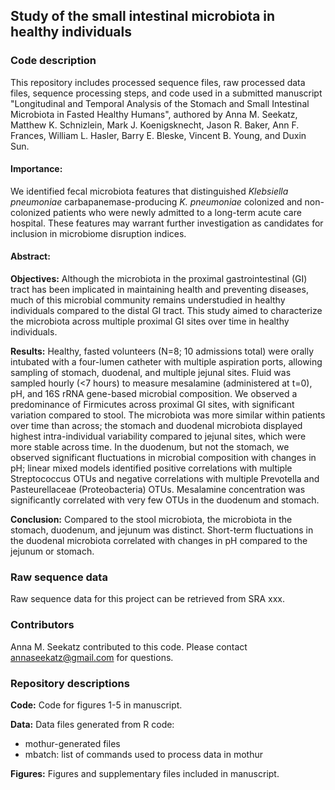 ## Study of the small intestinal microbiota in healthy individuals

### Code description

This repository includes processed sequence files, raw processed data files, sequence processing steps, and code used in a submitted manuscript "Longitudinal and Temporal Analysis of the Stomach and Small Intestinal Microbiota in Fasted Healthy Humans", authored by Anna M. Seekatz, Matthew K. Schnizlein, Mark J. Koenigsknecht, Jason R. Baker, Ann F. Frances, William L. Hasler, Barry E. Bleske, Vincent B. Young, and Duxin Sun.

#### Importance:
We identified fecal microbiota features that distinguished *Klebsiella pneumoniae* carbapanemase-producing *K. pneumoniae* colonized and non-colonized patients who were newly admitted to a long-term acute care hospital. These features may warrant further investigation as candidates for inclusion in microbiome disruption indices.

#### Abstract:

**Objectives:** Although the microbiota in the proximal gastrointestinal (GI) tract has been implicated in maintaining health and preventing diseases, much of this microbial community remains understudied in healthy individuals compared to the distal GI tract. This study aimed to characterize the microbiota across multiple proximal GI sites over time in healthy individuals. 

**Results:** Healthy, fasted volunteers (N=8; 10 admissions total) were orally intubated with a four-lumen catheter with multiple aspiration ports, allowing sampling of stomach, duodenal, and multiple jejunal sites. Fluid was sampled hourly (<7 hours) to measure mesalamine (administered at t=0), pH, and 16S rRNA gene-based microbial composition. We observed a predominance of Firmicutes across proximal GI sites, with significant variation compared to stool. The microbiota was more similar within patients over time than across; the stomach and duodenal microbiota displayed highest intra-individual variability compared to jejunal sites, which were more stable across time. In the duodenum, but not the stomach, we observed significant fluctuations in microbial composition with changes in pH; linear mixed models identified positive correlations with multiple Streptococcus OTUs and negative correlations with multiple Prevotella and Pasteurellaceae (Proteobacteria) OTUs. Mesalamine concentration was significantly correlated with very few OTUs in the duodenum and stomach.

**Conclusion:** Compared to the stool microbiota, the microbiota in the stomach, duodenum, and jejunum was distinct. Short-term fluctuations in the duodenal microbiota correlated with changes in pH compared to the jejunum or stomach.   

### Raw sequence data

Raw sequence data for this project can be retrieved from SRA xxx.

### Contributors

Anna M. Seekatz contributed to this code. Please contact annaseekatz@gmail.com for questions.

### Repository descriptions

**Code:** Code for figures 1-5 in manuscript.

**Data:** Data files generated from R code:
- mothur-generated files
- mbatch: list of commands used to process data in mothur

**Figures:** Figures and supplementary files included in manuscript.
